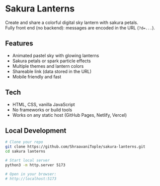 # Sakura Lanterns

Create and share a colorful digital sky lantern with sakura petals.  
Fully front end (no backend): messages are encoded in the URL (`?d=...`).

## Features
- Animated pastel sky with glowing lanterns
- Sakura petals or spark particle effects
- Multiple themes and lantern colors
- Shareable link (data stored in the URL)
- Mobile friendly and fast

## Tech
- HTML, CSS, vanilla JavaScript
- No frameworks or build tools
- Works on any static host (GitHub Pages, Netlify, Vercel)

## Local Development
```bash
# Clone your repo
git clone https://github.com/ShraavaniTople/sakura-lanterns.git
cd sakura lanterns

# Start local server
python3 -m http.server 5173

# Open in your browser:
# http://localhost:5173
